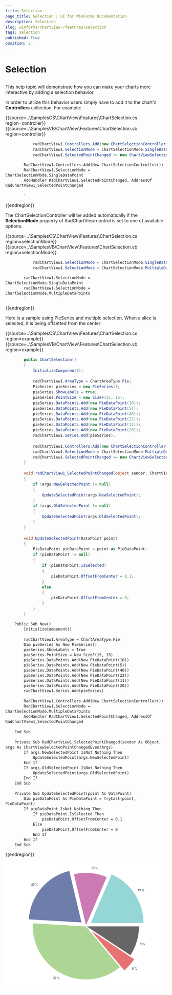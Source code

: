 ```yaml
---
title: Selection
page_title: Selection | UI for WinForms Documentation
description: Selection
slug: winforms/chartview-/features/selection
tags: selection
published: True
position: 2
---
```


# Selection



## 

This help topic will demonstrate how you can make your charts more interactive by adding a selection behavior.
        

In order to utilize this behavior users simply have to add it to the chart's __Controllers__ collection. For example: 

{{source=..\SamplesCS\ChartView\Features\ChartSelection.cs region=controller}} 
{{source=..\SamplesVB\ChartView\Features\ChartSelection.vb region=controller}} 

````C#
            radChartView1.Controllers.Add(new ChartSelectionController());
            radChartView1.SelectionMode = ChartSelectionMode.SingleDataPoint;
            radChartView1.SelectedPointChanged += new ChartViewSelectedChangedEventHandler(radChartView1_SelectedPointChanged);
````
````VB.NET
        RadChartView1.Controllers.Add(New ChartSelectionController())
        RadChartView1.SelectionMode = ChartSelectionMode.SingleDataPoint
        AddHandler RadChartView1.SelectedPointChanged, AddressOf RadChartView1_SelectedPointChanged

        '
````

{{endregion}} 




The ChartSelectionController will be added automatically if the __SelectionMode__ property of RadChartView control is set to one of available options. 

{{source=..\SamplesCS\ChartView\Features\ChartSelection.cs region=selectionMode}} 
{{source=..\SamplesVB\ChartView\Features\ChartSelection.vb region=selectionMode}} 

````C#
            radChartView1.SelectionMode = ChartSelectionMode.SingleDataPoint;
            radChartView1.SelectionMode = ChartSelectionMode.MultipleDataPoints;
````
````VB.NET
        radChartView1.SelectionMode = ChartSelectionMode.SingleDataPoint
        radChartView1.SelectionMode = ChartSelectionMode.MultipleDataPoints
        '
````

{{endregion}}  

Here is a sample using PieSeries and multiple selection. When a slice is selected, it is being offsetted from the center: 

{{source=..\SamplesCS\ChartView\Features\ChartSelection.cs region=example}} 
{{source=..\SamplesVB\ChartView\Features\ChartSelection.vb region=example}} 

````C#
        public ChartSelection()
        {
            InitializeComponent();

            radChartView1.AreaType = ChartAreaType.Pie;
            PieSeries pieSeries = new PieSeries();
            pieSeries.ShowLabels = true;
            pieSeries.PointSize = new SizeF(15, 15);
            pieSeries.DataPoints.Add(new PieDataPoint(10));
            pieSeries.DataPoints.Add(new PieDataPoint(5));
            pieSeries.DataPoints.Add(new PieDataPoint(40));
            pieSeries.DataPoints.Add(new PieDataPoint(22));
            pieSeries.DataPoints.Add(new PieDataPoint(11));
            pieSeries.DataPoints.Add(new PieDataPoint(20));
            radChartView1.Series.Add(pieSeries);

            radChartView1.Controllers.Add(new ChartSelectionController());
            radChartView1.SelectionMode = ChartSelectionMode.MultipleDataPoints;
            radChartView1.SelectedPointChanged += new ChartViewSelectedChangedEventHandler(radChartView1_SelectedPointChanged);
        }

        void radChartView1_SelectedPointChanged(object sender, ChartViewSelectedPointChangedEventArgs args)
        {
            if (args.NewSelectedPoint != null)
            {
                UpdateSelectedPoint(args.NewSelectedPoint);
            }
            if (args.OldSelectedPoint != null)
            {
                UpdateSelectedPoint(args.OldSelectedPoint);
            }
        }

        void UpdateSelectedPoint(DataPoint point)
        {
            PieDataPoint pieDataPoint = point as PieDataPoint;
            if (pieDataPoint != null)
            {
                if (pieDataPoint.IsSelected)
                {
                    pieDataPoint.OffsetFromCenter = 0.1;
                }
                else
                {
                    pieDataPoint.OffsetFromCenter = 0;
                }
            }
        }
````
````VB.NET
    Public Sub New()
        InitializeComponent()

        radChartView1.AreaType = ChartAreaType.Pie
        Dim pieSeries As New PieSeries()
        pieSeries.ShowLabels = True
        pieSeries.PointSize = New SizeF(15, 15)
        pieSeries.DataPoints.Add(New PieDataPoint(10))
        pieSeries.DataPoints.Add(New PieDataPoint(5))
        pieSeries.DataPoints.Add(New PieDataPoint(40))
        pieSeries.DataPoints.Add(New PieDataPoint(22))
        pieSeries.DataPoints.Add(New PieDataPoint(11))
        pieSeries.DataPoints.Add(New PieDataPoint(20))
        radChartView1.Series.Add(pieSeries)

        RadChartView1.Controllers.Add(New ChartSelectionController())
        RadChartView1.SelectionMode = ChartSelectionMode.MultipleDataPoints
        AddHandler RadChartView1.SelectedPointChanged, AddressOf RadChartView1_SelectedPointChanged

    End Sub

    Private Sub RadChartView1_SelectedPointChanged(sender As Object, args As ChartViewSelectedPointChangedEventArgs)
        If args.NewSelectedPoint IsNot Nothing Then
            UpdateSelectedPoint(args.NewSelectedPoint)
        End If
        If args.OldSelectedPoint IsNot Nothing Then
            UpdateSelectedPoint(args.OldSelectedPoint)
        End If
    End Sub

    Private Sub UpdateSelectedPoint(point As DataPoint)
        Dim pieDataPoint As PieDataPoint = TryCast(point, PieDataPoint)
        If pieDataPoint IsNot Nothing Then
            If pieDataPoint.IsSelected Then
                pieDataPoint.OffsetFromCenter = 0.1
            Else
                pieDataPoint.OffsetFromCenter = 0
            End If
        End If
    End Sub
````

{{endregion}} 


![chartview-features-selection 001](images/chartview-features-selection001.png)
